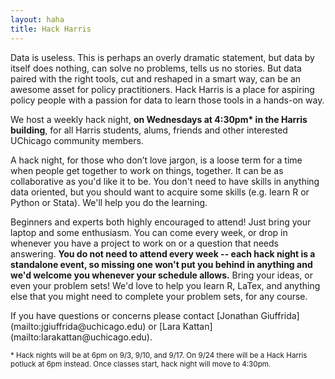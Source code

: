 ```yaml
---
layout: haha
title: Hack Harris
---
```


Data is useless. This is perhaps an overly dramatic statement, but data by itself does nothing, can solve no problems, tells us no stories. But data paired with the right tools, cut and reshaped in a smart way, can be an awesome asset for policy practitioners. Hack Harris is a place for aspiring policy people with a passion for data to learn those tools in a hands-on way.

We host a weekly hack night, <b>on Wednesdays at 4:30pm* in the Harris building</b>, for all Harris students, alums, friends and other interested UChicago community members. 

A hack night, for those who don’t love jargon, is a loose term for a time when people get together to work on things, together. It can be as collaborative as you'd like it to be. You don't need to have skills in anything data oriented, but you should want to acquire some skills (e.g. learn R or Python or Stata). We'll help you do the learning. 

Beginners and experts both highly encouraged to attend! Just bring your laptop and some enthusiasm. You can come every week, or drop in whenever you have a project to work on or a question that needs answering. <b>You do not need to attend every week -- each hack night is a standalone event, so missing one won't put you behind in anything and we'd welcome you whenever your schedule allows.</b> Bring your ideas, or even your problem sets! We'd love to help you learn R, LaTex, and anything else that you might need to complete your problem sets, for any course.

<p>If you have questions or concerns please contact [Jonathan Giuffrida](mailto:jgiuffrida@uchicago.edu) or [Lara Kattan](mailto:larakattan@uchicago.edu).

<small>* Hack nights will be at 6pm on 9/3, 9/10, and 9/17. On 9/24 there will be a Hack Harris potluck at 6pm instead. Once classes start, hack night will move to 4:30pm.</small> 

